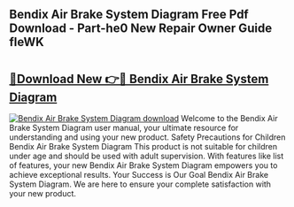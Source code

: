 ## Bendix Air Brake System Diagram Free Pdf Download - Part-he0 New Repair Owner Guide fIeWK

# <h2><a href="http://dfqn39.blite.top/?on=Bendix+Air+Brake+System+Diagram">🔗Download New 👉🔴 Bendix Air Brake System Diagram</a></h2>

[![Bendix Air Brake System Diagram download](https://i.imgur.com/lujVjoI.png)](http://dfqn39.blite.top/?on=Bendix+Air+Brake+System+Diagram)
Welcome to the Bendix Air Brake System Diagram user manual, your ultimate resource for understanding and using your new product. Safety Precautions for Children Bendix Air Brake System Diagram This product is not suitable for children under age and should be used with adult supervision. With features like list of features, your new Bendix Air Brake System Diagram empowers you to achieve exceptional results. Your Success is Our Goal Bendix Air Brake System Diagram. We are here to ensure your complete satisfaction with your new product.
